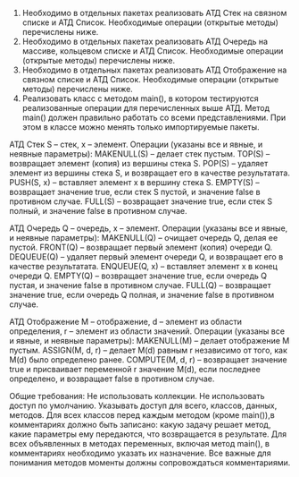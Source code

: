1. Необходимо в отдельных пакетах реализовать АТД Стек на связном списке и АТД Список. Необходимые операции (открытые методы) перечислены ниже.
2. Необходимо в отдельных пакетах реализовать АТД Очередь на массиве, кольцевом списке и АТД Список. Необходимые операции (открытые методы) перечислены ниже.
3. Необходимо в отдельных пакетах реализовать АТД Отображение на связном списке и АТД Список. Необходимые операции (открытые методы) перечислены ниже.
4. Реализовать класс с методом main(), в котором тестируются реализованные операции для перечисленных выше АТД. Метод main() должен правильно работать со всеми представлениями. При этом в классе можно менять только импортируемые пакеты.

АТД Стек
S – стек, x – элемент.
Операции (указаны все и явные, и неявные параметры):
MAKENULL(S) – делает стек пустым.
TOP(S) – возвращает элемент (копия) из вершины стека S.
POP(S) – удаляет элемент из вершины стека S, и возвращает его в качестве результатата.
PUSH(S, x) – вставляет элемент x в вершину стека S.
EMPTY(S) – возвращает значение true, если стек S пустой, и значение false в противном случае.
FULL(S) – возвращает значение true, если стек S полный, и значение false в противном случае.

АТД Очередь
Q – очередь, x – элемент.
Операции (указаны все и явные, и неявные параметры):
MAKENULL(Q) – очищает очередь Q, делая ее пустой.
FRONT(Q) – возвращает первый элемент (копия) очереди Q.
DEQUEUE(Q) – удаляет первый элемент очереди Q, и возвращает его в качестве результатата.
ENQUEUE(Q, x) – вставляет элемент x в конец очереди Q.
EMPTY(Q) – возвращает значение true, если очередь Q пустая, и значение false в противном случае.
FULL(Q) – возвращает значение true, если очередь Q полная, и значение false в противном случае.

АТД Отображение
M – отображение, d – элемент из области определения, r – элемент из области значений.
Операции (указаны все и явные, и неявные параметры):
MAKENULL(M) – делает отображение M пустым.
ASSIGN(M, d, r) – делает M(d) равным r независимо от того, как M(d) было определено ранее.
COMPUTE(M, d, r) – возвращает значение true и присваивает переменной r значение M(d), если последнее определено, и возвращает false в противном случае.

Общие требования:
Не использовать коллекции.
Не использовать доступ по умолчанию. Указывать доступ для всего, классов, данных, методов.
Для всех классов перед каждым методом (кроме main()),в комментариях должно быть записано: какую задачу решает метод, какие параметры ему передаются, что возвращается в результате.
Для всех объявленных в методах переменных, включая метод main(), в комментариях необходимо указать их назначение.
Все важные для понимания методов моменты должны сопровождаться комментариями.
